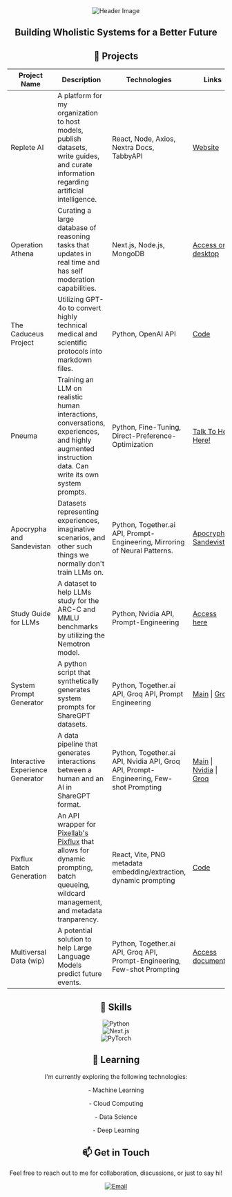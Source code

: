 <div align="center">
  <img src="https://github.com/Kquant03/Kquant03/assets/155934148/9d5ebea6-5dc7-48d1-a50c-a1310f37b379" alt="Header Image">

  <h2>Building Wholistic Systems for a Better Future</h2>

  <h2>🚀 Projects</h2>
  
| Project Name | Description | Technologies | Links |
|--------------|-------------|--------------|-------|
| Replete AI | A platform for my organization to host models, publish datasets, write guides, and curate information regarding artificial intelligence. | React, Node, Axios, Nextra Docs, TabbyAPI | [Website](https://repleteai.com/) |
| Operation Athena | Curating a large database of reasoning tasks that updates in real time and has self moderation capabilities. | Next.js, Node.js, MongoDB | [Access on desktop](https://operation-athena.repleteai.com/) |
| The Caduceus Project | Utilizing GPT-4o to convert highly technical medical and scientific protocols into markdown files. | Python, OpenAI API | [Code](https://github.com/Kquant03/caduceus) | [Dataset](https://huggingface.co/datasets/Kquant03/Caduceus-Dataset) |
| Pneuma | Training an LLM on realistic human interactions, conversations, experiences, and highly augmented instruction data. Can write its own system prompts. | Python, Fine-Tuning, Direct-Preference-Optimization | [Talk To Her Here!](https://www.repleteai.com/pneuma) |
| Apocrypha and Sandevistan | Datasets representing experiences, imaginative scenarios, and other such things we normally don't train LLMs on. | Python, Together.ai API, Prompt-Engineering, Mirroring of Neural Patterns. | [Apocrypha](https://huggingface.co/datasets/Replete-AI/Apocrypha)  [Sandevistan](https://huggingface.co/datasets/Replete-AI/Sandevistan) |
| Study Guide for LLMs | A dataset to help LLMs study for the ARC-C and MMLU benchmarks by utilizing the Nemotron model. | Python, Nvidia API, Prompt-Engineering | [Access here](https://huggingface.co/datasets/Kquant03/Nemotron-Study-Guide) |
| System Prompt Generator | A python script that synthetically generates system prompts for ShareGPT datasets. | Python, Together.ai API, Groq API, Prompt Engineering | [Main](https://github.com/Replete-AI/System-Prompt-Generator) \| [Groq](https://github.com/Replete-AI/System-Prompt-Generator/tree/groq) |
| Interactive Experience Generator | A data pipeline that generates interactions between a human and an AI in ShareGPT format. | Python, Together.ai API, Nvidia API, Groq API, Prompt-Engineering, Few-shot Prompting | [Main](https://github.com/Replete-AI/Interactive-Experience-Generator) \| [Nvidia](https://github.com/Replete-AI/Interactive-Experience-Generator/tree/nvidia) \| [Groq](https://github.com/Replete-AI/Interactive-Experience-Generator/tree/groq) |
| Pixflux Batch Generation | An API wrapper for [Pixellab's Pixflux](https://api.pixellab.ai/v1/docs#tag/generate-image/POST/generate-image-pixflux) that allows for dynamic prompting, batch queueing, wildcard management, and metadata tranparency. | React, Vite, PNG metadata embedding/extraction, dynamic prompting | [Code](https://github.com/Kquant03/pixflux-batch-generation) |
| Multiversal Data (wip) | A potential solution to help Large Language Models predict future events. | Python, Together.ai API, Groq API, Prompt-Engineering, Few-shot Prompting | [Access document](https://docs.google.com/document/d/15i8nZSVJju73kHg7vkRbAw6LOknt9ORoqzdOrZu6UX4/edit?usp=sharing) |
  
  <h2>💼 Skills</h2>

<p>
  <img src="https://img.shields.io/badge/Python-3776AB?style=flat-square&logo=python&logoColor=white" alt="Python"><br>
  <img src="https://img.shields.io/badge/Next.js-000000?style=flat-square&logo=next.js&logoColor=white" alt="Next.js"><br>
  <img src="https://img.shields.io/badge/PyTorch-EE4C2C?style=flat-square&logo=pytorch&logoColor=white" alt="PyTorch">
</p>
  
  <h2>🌱 Learning</h2>
  
  <p>I'm currently exploring the following technologies:</p>
  
   <p>- Machine Learning</p>
   <p>- Cloud Computing</p>
   <p>- Data Science</p>
   <p>- Deep Learning</p>
  
  <h2>📫 Get in Touch</h2>
  
  <p>Feel free to reach out to me for collaboration, discussions, or just to say hi!</p>
  
  <a href="mailto:kquant@repleteai.com">
    <img src="https://img.shields.io/badge/Email-D14836?style=flat-square&logo=gmail&logoColor=white" alt="Email">
  </a>
</div>
